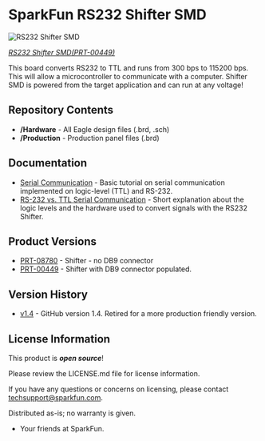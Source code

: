 SparkFun RS232 Shifter SMD
===========================

![RS232 Shifter SMD](https://dlnmh9ip6v2uc.cloudfront.net/images/products/4/4/9/00449-01_medium.jpg)

[*RS232 Shifter SMD(PRT-00449)*](https://www.sparkfun.com/products/449)

This board converts RS232 to TTL and runs from 300 bps to 115200 bps. 
 This will allow a microcontroller to communicate with a computer. 
Shifter SMD is powered from the target application and can run at any voltage! 

Repository Contents
-------------------

* **/Hardware** - All Eagle design files (.brd, .sch)
* **/Production** - Production panel files (.brd)

Documentation
-------------------
* [Serial Communication](https://learn.sparkfun.com/tutorials/serial-communication) - Basic tutorial on serial communication implemented on logic-level (TTL) and RS-232.
* [RS-232 vs. TTL Serial Communication](https://www.sparkfun.com/tutorials/215) - Short explanation about the logic levels and the hardware used to convert signals with the RS232 Shifter. 

Product Versions
----------------
* [PRT-08780](https://www.sparkfun.com/products/8780) - Shifter - no DB9 connector
* [PRT-00449](https://www.sparkfun.com/products/449) - Shifter with DB9 connector populated.

Version History
---------------

* [v1.4](https://github.com/sparkfun/RS232_Shifter_SMD/tree/V_1.4) - GitHub version 1.4. Retired for a more production friendly version.


License Information
-------------------

This product is _**open source**_! 

Please review the LICENSE.md file for license information. 

If you have any questions or concerns on licensing, please contact techsupport@sparkfun.com.

Distributed as-is; no warranty is given.

- Your friends at SparkFun.

